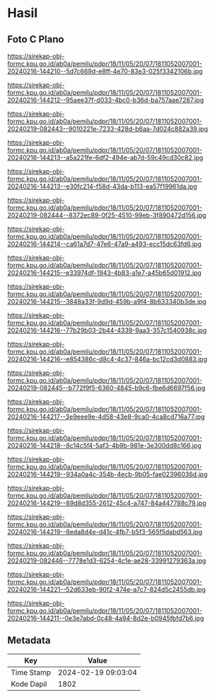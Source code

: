 # Hasil

## Foto C Plano

https://sirekap-obj-formc.kpu.go.id/ab0a/pemilu/pdpr/18/11/05/20/07/1811052007001-20240216-144210--5d7c669d-e8ff-4e70-83e3-025f3342106b.jpg

https://sirekap-obj-formc.kpu.go.id/ab0a/pemilu/pdpr/18/11/05/20/07/1811052007001-20240216-144212--95aee37f-d033-4bc0-b36d-ba757aae7287.jpg

https://sirekap-obj-formc.kpu.go.id/ab0a/pemilu/pdpr/18/11/05/20/07/1811052007001-20240219-082443--9010221e-7233-428d-b6aa-7d024c882a39.jpg

https://sirekap-obj-formc.kpu.go.id/ab0a/pemilu/pdpr/18/11/05/20/07/1811052007001-20240216-144213--a5a221fe-6df2-494e-ab7d-59c49cd30c82.jpg

https://sirekap-obj-formc.kpu.go.id/ab0a/pemilu/pdpr/18/11/05/20/07/1811052007001-20240216-144213--e30fc214-f58d-43da-b113-ea57f19961da.jpg

https://sirekap-obj-formc.kpu.go.id/ab0a/pemilu/pdpr/18/11/05/20/07/1811052007001-20240219-082444--8372ec89-0f25-4510-99eb-3f890472d156.jpg

https://sirekap-obj-formc.kpu.go.id/ab0a/pemilu/pdpr/18/11/05/20/07/1811052007001-20240216-144214--ca61a7d7-47e6-47a9-a493-ecc15dc63fd6.jpg

https://sirekap-obj-formc.kpu.go.id/ab0a/pemilu/pdpr/18/11/05/20/07/1811052007001-20240216-144215--e33974df-1943-4b83-a1e7-a45b65d01912.jpg

https://sirekap-obj-formc.kpu.go.id/ab0a/pemilu/pdpr/18/11/05/20/07/1811052007001-20240216-144215--3848a33f-9d9d-459b-a9f4-8b633340b3de.jpg

https://sirekap-obj-formc.kpu.go.id/ab0a/pemilu/pdpr/18/11/05/20/07/1811052007001-20240216-144216--77b29b03-2b44-4339-9aa3-357c1540938c.jpg

https://sirekap-obj-formc.kpu.go.id/ab0a/pemilu/pdpr/18/11/05/20/07/1811052007001-20240216-144216--e854386c-d8c4-4c37-846a-bc12cd3d0883.jpg

https://sirekap-obj-formc.kpu.go.id/ab0a/pemilu/pdpr/18/11/05/20/07/1811052007001-20240219-082445--b772f9f5-6360-4845-b9c6-fbe6d6697f56.jpg

https://sirekap-obj-formc.kpu.go.id/ab0a/pemilu/pdpr/18/11/05/20/07/1811052007001-20240216-144217--3e9eee9e-4d58-43e8-9ca0-4ca8cd716a77.jpg

https://sirekap-obj-formc.kpu.go.id/ab0a/pemilu/pdpr/18/11/05/20/07/1811052007001-20240216-144218--8c14c5f4-5af3-4b9b-981e-3e300dd8c166.jpg

https://sirekap-obj-formc.kpu.go.id/ab0a/pemilu/pdpr/18/11/05/20/07/1811052007001-20240216-144219--934a0a4c-354b-4ecb-9b05-fae02396036d.jpg

https://sirekap-obj-formc.kpu.go.id/ab0a/pemilu/pdpr/18/11/05/20/07/1811052007001-20240216-144219--89d8d355-2612-45c4-a747-84a447788c79.jpg

https://sirekap-obj-formc.kpu.go.id/ab0a/pemilu/pdpr/18/11/05/20/07/1811052007001-20240216-144219--8eda8d4e-d41c-4fb7-b5f3-565f5dabd563.jpg

https://sirekap-obj-formc.kpu.go.id/ab0a/pemilu/pdpr/18/11/05/20/07/1811052007001-20240219-082446--7778e1d3-6254-4c1e-ae28-33991279363a.jpg

https://sirekap-obj-formc.kpu.go.id/ab0a/pemilu/pdpr/18/11/05/20/07/1811052007001-20240216-144221--52d633eb-90f2-474e-a7c7-824d5c2455db.jpg

https://sirekap-obj-formc.kpu.go.id/ab0a/pemilu/pdpr/18/11/05/20/07/1811052007001-20240216-144211--0e3e7abd-0c48-4a94-8d2e-b0945fbfd7b6.jpg


## Metadata

| Key        | Value               |
| ---------- | ------------------- |
| Time Stamp | 2024-02-19 09:03:04 |
| Kode Dapil | 1802                |



